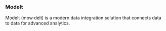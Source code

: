 ### **Modelt**

Modelt (mow·delt) is a modern data integration solution that connects data to data for advanced analytics.
